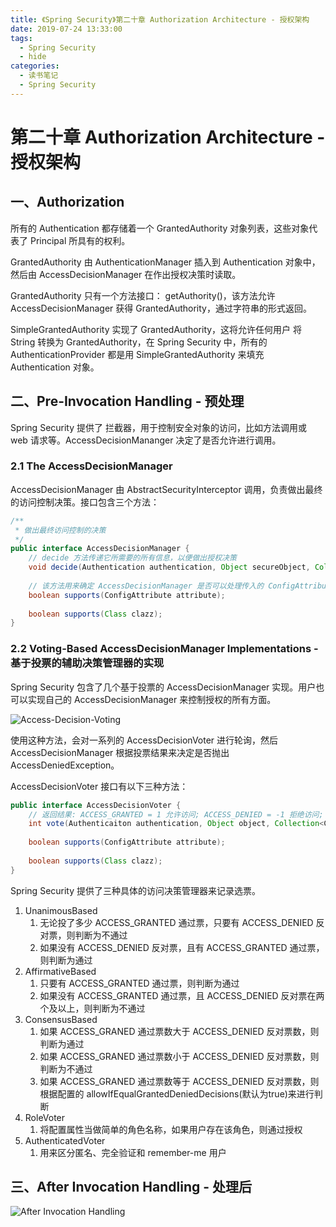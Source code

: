 ```yaml
---
title: 《Spring Security》第二十章 Authorization Architecture - 授权架构
date: 2019-07-24 13:33:00
tags:
  - Spring Security
  - hide
categories:
  - 读书笔记
  - Spring Security
---
```


# 第二十章 Authorization Architecture - 授权架构

## 一、Authorization

所有的 Authentication 都存储着一个 GrantedAuthority 对象列表，这些对象代表了 Principal 所具有的权利。

GrantedAuthority 由 AuthenticationManager 插入到 Authentication 对象中，然后由 AccessDecisionManager 在作出授权决策时读取。

GrantedAuthority 只有一个方法接口： getAuthority()，该方法允许 AccessDecisionManager 获得 GrantedAuthority，通过字符串的形式返回。

SimpleGrantedAuthority 实现了 GrantedAuthority，这将允许任何用户 将 String 转换为 GrantedAuthority，在 Spring Security 中，所有的 AuthenticationProvider 都是用 SimpleGrantedAuthority 来填充 Authentication 对象。

## 二、Pre-Invocation Handling - 预处理

Spring Security 提供了 拦截器，用于控制安全对象的访问，比如方法调用或 web 请求等。AccessDecisionMananger 决定了是否允许进行调用。

### 2.1 The AccessDecisionManager

AccessDecisionManager 由 AbstractSecurityInterceptor 调用，负责做出最终的访问控制决策。接口包含三个方法：

```java
/**
 * 做出最终访问控制的决策
 */
public interface AccessDecisionManager {
    // decide 方法传递它所需要的所有信息，以便做出授权决策
    void decide(Authentication authentication, Object secureObject, Collection<ConfigAttribute> attrs) throws AccessDeniedException;
    
    // 该方法用来确定 AccessDecisionManager 是否可以处理传入的 ConfigAttribute
    boolean supports(ConfigAttribute attribute);
    
    boolean supports(Class clazz);
}
```

### 2.2 Voting-Based AccessDecisionManager Implementations - 基于投票的辅助决策管理器的实现

Spring Security 包含了几个基于投票的 AccessDecisionManager 实现。用户也可以实现自己的 AccessDecisionManager 来控制授权的所有方面。

![Access-Decision-Voting](<https://docs.spring.io/spring-security/site/docs/5.0.5.RELEASE/reference/htmlsingle/images/access-decision-voting.png>)

使用这种方法，会对一系列的 AccessDecisionVoter 进行轮询，然后 AccessDecisionManager 根据投票结果来决定是否抛出 AccessDeniedException。

AccessDecisionVoter 接口有以下三种方法：

```java
public interface AccessDecisionVoter {
    // 返回结果: ACCESS_GRANTED = 1 允许访问; ACCESS_DENIED = -1 拒绝访问; ACCESS_ABSTAIN = 0 弃权;
    int vote(Authenticaiton authentication, Object object, Collection<ConfigAttribute> attrs);
    
    boolean supports(ConfigAttribute attribute);
    
    boolean supports(Class clazz);
}
```

Spring Security 提供了三种具体的访问决策管理器来记录选票。

1. UnanimousBased
   1. 无论投了多少 ACCESS_GRANTED 通过票，只要有 ACCESS_DENIED 反对票，则判断为不通过
   2. 如果没有 ACCESS_DENIED 反对票，且有 ACCESS_GRANTED 通过票，则判断为通过
2. AffirmativeBased
   1. 只要有 ACCESS_GRANTED 通过票，则判断为通过
   2. 如果没有 ACCESS_GRANTED 通过票，且 ACCESS_DENIED 反对票在两个及以上，则判断为不通过
3. ConsensusBased
   1. 如果 ACCESS_GRANED 通过票数大于 ACCESS_DENIED 反对票数，则判断为通过
   2. 如果 ACCESS_GRANED 通过票数小于 ACCESS_DENIED 反对票数，则判断为不通过
   3. 如果 ACCESS_GRANED 通过票数等于 ACCESS_DENIED 反对票数，则根据配置的 allowIfEqualGrantedDeniedDecisions(默认为true)来进行判断
4. RoleVoter
   1. 将配置属性当做简单的角色名称，如果用户存在该角色，则通过授权
5. AuthenticatedVoter
   1. 用来区分匿名、完全验证和 remember-me 用户

## 三、After Invocation Handling - 处理后

![After Invocation Handling](https://docs.spring.io/spring-security/site/docs/5.0.5.RELEASE/reference/htmlsingle/images/after-invocation.png)